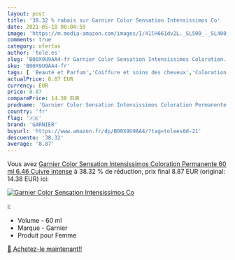 ```yaml
---
layout: post
title: '38.32 % rabais sur Garnier Color Sensation Intensissimos Co'
date: 2021-05-18 08:04:59
image: 'https://m.media-amazon.com/images/I/41lH661dv2L._SL500_._SL400_.jpg'
comments: true
category: ofertas
author: 'tole.es'
slug: 'B00X9U9AA4-fr Garnier Color Sensation Intensissimos Coloration...'
sku: 'B00X9U9AA4-fr'
tags: [ 'Beauté et Parfum','Coiffure et soins des cheveux','Coloration permanente','Colorations','garnier', ]
actualPrice: 8.87 EUR
currency: EUR
price: 8.87
comparePrice: 14.38 EUR
prodname: 'Garnier Color Sensation Intensissimos Coloration Permanente 60 ml  6.46 Cuivre intense'
country: 'fr'
flag: '🇫🇷'
brand: 'GARNIER'
buyurl: 'https://www.amazon.fr/dp/B00X9U9AA4/?tag=tolees0d-21'
descuento: '38.32'
average: '8.87'
---
```


Vous avez [Garnier Color Sensation Intensissimos Coloration Permanente 60 ml  6.46 Cuivre intense](https://www.amazon.fr/dp/B00X9U9AA4/?tag=tolees0d-21)  à  38.32 % de réduction, prix final  8.87 EUR (original: 14.38 EUR) ici:

[![Garnier Color Sensation Intensissimos Co](https://m.media-amazon.com/images/I/41lH661dv2L._SL500_._SL400_.jpg)](https://www.amazon.fr/dp/B00X9U9AA4/?tag=tolees0d-21)

ℹ️:

- Volume - 60 ml
- Marque - Garnier
- Produit pour Femme

[🛒 Achetez-le maintenant!!](https://www.amazon.fr/dp/B00X9U9AA4/?tag=tolees0d-21)
